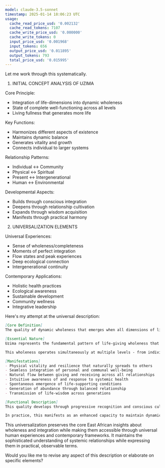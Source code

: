 ```yaml
---
model: claude-3.5-sonnet
timestamp: 2025-01-14 18:06:23 UTC
usage:
  cache_read_price_usd: '0.002132'
  cache_read_tokens: 7107
  cache_write_price_usd: '0.000000'
  cache_write_tokens: 0
  input_price_usd: '0.001968'
  input_tokens: 656
  output_price_usd: '0.011895'
  output_tokens: 793
  total_price_usd: '0.015995'
---
```


Let me work through this systematically.

1. INITIAL CONCEPT ANALYSIS OF UZIMA

Core Principle:
- Integration of life-dimensions into dynamic wholeness
- State of complete well-functioning across all levels
- Living fullness that generates more life

Key Functions:
- Harmonizes different aspects of existence
- Maintains dynamic balance
- Generates vitality and growth
- Connects individual to larger systems

Relationship Patterns:
- Individual ↔ Community
- Physical ↔ Spiritual
- Present ↔ Intergenerational
- Human ↔ Environmental

Developmental Aspects:
- Builds through conscious integration
- Deepens through relationship cultivation
- Expands through wisdom acquisition
- Manifests through practical harmony

2. UNIVERSALIZATION ELEMENTS

Universal Experiences:
- Sense of wholeness/completeness
- Moments of perfect integration
- Flow states and peak experiences
- Deep ecological connection
- Intergenerational continuity

Contemporary Applications:
- Holistic health practices
- Ecological awareness
- Sustainable development
- Community wellness
- Integrative leadership

Here's my attempt at the universal description:

```markdown
[Core Definition]
The quality of dynamic wholeness that emerges when all dimensions of life - physical, social, spiritual, and ecological - are harmoniously integrated and generatively balanced. This integration manifests as a state of vital completeness that naturally sustains and propagates life-affirming conditions across all levels of existence.

[Essential Nature]
Uzima represents the fundamental pattern of life-giving wholeness that exists when seemingly separate aspects of existence align into their natural, healthy relationship. It is not a static state but a dynamic balance that actively generates vitality, healing, and growth. This quality manifests both as an immediate experience of completeness and as an ongoing process of integration and harmonization.

This wholeness operates simultaneously at multiple levels - from individual well-being to community health to ecological balance - recognizing these as inseparable aspects of a single living system. It embodies the understanding that true health and fulfillment can only emerge through right relationship between all dimensions of life.

[Manifestations]
- Physical vitality and resilience that naturally spreads to others
- Seamless integration of personal and communal well-being
- Natural flow between giving and receiving across all relationships
- Intuitive awareness of and response to systemic health
- Spontaneous emergence of life-supporting conditions
- Generation of abundance through balanced relationship
- Transmission of life-wisdom across generations

[Functional Description]
This quality develops through progressive recognition and conscious cultivation of the interconnections between all aspects of life. It begins with personal integration but naturally expands to encompass wider circles of relationship - family, community, environment, and the spiritual dimension. As these connections are acknowledged and strengthened, a self-reinforcing field of wholeness emerges that supports the flourishing of all within its influence.

In practice, this manifests as an enhanced capacity to maintain dynamic balance while navigating complexity, an intuitive sense for what supports systemic health, and an ability to generate conditions that promote flourishing across multiple dimensions simultaneously. It creates a tangible field of wellness that others can feel and benefit from, while building resilience and regenerative capacity at all levels of the system.
```

This universalization preserves the core East African insights about wholeness and integration while making them accessible through universal human experiences and contemporary frameworks. It maintains the sophisticated understanding of systemic relationships while expressing them in practical, observable terms.

Would you like me to revise any aspect of this description or elaborate on specific elements?